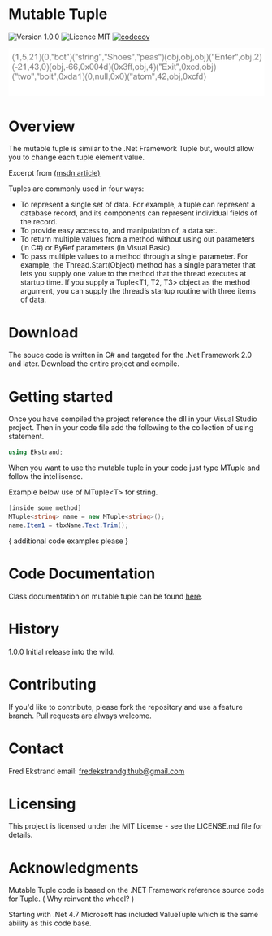 # Mutable Tuple


![Version 1.0.0](https://img.shields.io/badge/Version-1.0.0-brightgreen.svg) ![Licence MIT](https://img.shields.io/badge/Licence-MIT-blue.svg) [![codecov](https://codecov.io/gh/FredEkstrand/TemperatureValue/branch/master/graph/badge.svg)](https://codecov.io/gh/FredEkstrand/TemperatureValue)

![image](https://github.com/FredEkstrand/ImageFiles/raw/master/Tuple/Tuples.png)
# Overview

The mutable tuple is similar to the .Net Framework Tuple but, would allow you to change each tuple element value.

Excerpt from [(msdn article)](https://msdn.microsoft.com/en-us/library/system.tuple.aspx#Remarks)

Tuples are commonly used in four ways:
* To represent a single set of data. For example, a tuple can represent a database record, and its components can represent individual fields of the record.
* To provide easy access to, and manipulation of, a data set.
* To return multiple values from a method without using out parameters (in C#) or ByRef parameters (in Visual Basic).
* To pass multiple values to a method through a single parameter. For example, the Thread.Start(Object) method has a single parameter that lets you supply one value to the method that the thread executes at startup time. If you supply a Tuple<T1, T2, T3> object as the method argument, you can supply the thread’s startup routine with three items of data.

# Download
The souce code is written in C# and targeted for the .Net Framework 2.0 and later.
Download the entire project and compile.

# Getting started
Once you have compiled the project reference the dll in your Visual Studio project.
Then in your code file add the following to the collection of using statement.
```csharp
using Ekstrand;
```
When you want to use the mutable tuple in your code just type MTuple and follow the intellisense.

Example below use of MTuple\<T> for string.
```csharp
[inside some method]
MTuple<string> name = new MTuple<string>();
name.Item1 = tbxName.Text.Trim();

```
{ additional code examples please }

# Code Documentation

Class documentation on mutable tuple can be found [here](#).

# History
 1.0.0 Initial release into the wild.

# Contributing
If you'd like to contribute, please fork the repository and use a feature
branch. Pull requests are always welcome.

# Contact
Fred Ekstrand
email: fredekstrandgithub@gmail.com

# Licensing
This project is licensed under the MIT License - see the LICENSE.md file for details.

# Acknowledgments
Mutable Tuple code is based on the .NET Framework reference source code for Tuple.
( Why reinvent the wheel? )

Starting with .Net 4.7 Microsoft has included ValueTuple which is the same ability as this code base.
